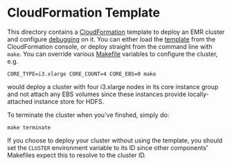 # CloudFormation Template

This directory contains a [CloudFormation](https://aws.amazon.com/cloudformation/)
template to deploy an EMR cluster and configure 
[debugging](https://docs.aws.amazon.com/emr/latest/ManagementGuide/emr-plan-debugging.html)
on it. You can either load the [template](cluster.yml) from the CloudFormation console, or
deploy straight from the command line with `make`. You can override various
[Makefile](Makefile) variables to configure the cluster, e.g.
```
CORE_TYPE=i3.xlarge CORE_COUNT=4 CORE_EBS=0 make
```
would deploy a cluster with four i3.xlarge nodes in its core instance group and not
attach any EBS volumes since these instances provide locally-attached instance store
for HDFS.

To terminate the cluster when you've finshed, simply do:
```
make terminate
```

If you choose to deploy your cluster without using the template, you should set the
`CLUSTER` environment variable to its ID since other components' Makefiles expect
this to resolve to the cluster ID.

